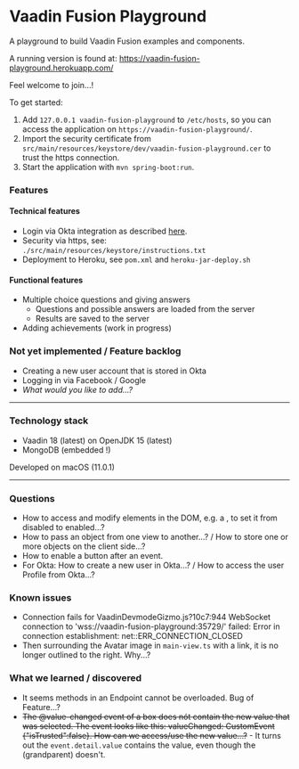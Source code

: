 # Vaadin Fusion Playground
A playground to build Vaadin Fusion examples and components.

A running version is found at: https://vaadin-fusion-playground.herokuapp.com/

Feel welcome to join...!

To get started:
1. Add `127.0.0.1 vaadin-fusion-playground` to `/etc/hosts`, so you can access the application on `https://vaadin-fusion-playground/`. 
1. Import the security certificate from `src/main/resources/keystore/dev/vaadin-fusion-playground.cer` to trust the https connection.
1. Start the application with `mvn spring-boot:run`.

### Features
#### Technical features
- Login via Okta integration as described [here](https://developer.okta.com/blog/2020/11/09/vaadin-spring-boot).
- Security via https, see: `./src/main/resources/keystore/instructions.txt`
- Deployment to Heroku, see `pom.xml` and `heroku-jar-deploy.sh`

#### Functional features
- Multiple choice questions and giving answers
    - Questions and possible answers are loaded from the server
    - Results are saved to the server
- Adding achievements (work in progress)

### Not yet implemented / Feature backlog
- Creating a new user account that is stored in Okta
- Logging in via Facebook / Google
- _What would you like to add...?_

----

### Technology stack
- Vaadin 18 (latest) on OpenJDK 15 (latest)
- MongoDB (embedded !) 

Developed on macOS (11.0.1)

---
### Questions 
- How to access and modify elements in the DOM, e.g. a <vaadin-button>, to set it from disabled to enabled...?
- How to pass an object from one view to another...? / How to store one or more objects on the client side...?
- How to enable a button after an event.
- For Okta: How to create a new user in Okta...? / How to access the user Profile from Okta...?

### Known issues
- Connection fails for VaadinDevmodeGizmo.js?10c7:944 WebSocket connection to 'wss://vaadin-fusion-playground:35729/' failed: Error in connection establishment: net::ERR_CONNECTION_CLOSED
- Then surrounding the Avatar image in `main-view.ts` with a link, it is no longer outlined to the right. Why...?

### What we learned / discovered
- It seems methods in an Endpoint cannot be overloaded. Bug of Feature...?
- ~~The @value-changed event of a <vaadin-select> box does nót contain the new value that was selected. The event looks like this: valueChanged: CustomEvent {"isTrusted":false}. How can we access/use the new value...?~~ - It turns out the `event.detail.value` contains the value, even though the (grandparent) doesn't.
